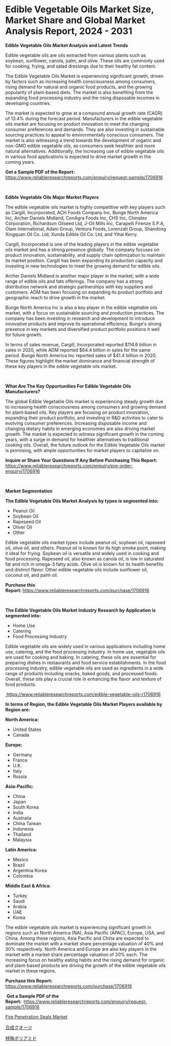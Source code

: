 <p><h1>Edible Vegetable Oils Market Size, Market Share and Global Market Analysis Report, 2024 - 2031</h1></p><p><strong>Edible Vegetable Oils Market Analysis and Latest Trends</strong></p>
<p><p>Edible vegetable oils are oils extracted from various plants such as soybean, sunflower, canola, palm, and olive. These oils are commonly used for cooking, frying, and salad dressings due to their healthy fat content.</p><p>The Edible Vegetable Oils Market is experiencing significant growth, driven by factors such as increasing health consciousness among consumers, rising demand for natural and organic food products, and the growing popularity of plant-based diets. The market is also benefiting from the expanding food processing industry and the rising disposable incomes in developing countries.</p><p>The market is expected to grow at a compound annual growth rate (CAGR) of 13.4% during the forecast period. Manufacturers in the edible vegetable oils market are focusing on product innovation to meet the changing consumer preferences and demands. They are also investing in sustainable sourcing practices to appeal to environmentally conscious consumers. The market is also witnessing a trend towards the development of organic and non-GMO edible vegetable oils, as consumers seek healthier and more natural alternatives. Additionally, the increasing use of edible vegetable oils in various food applications is expected to drive market growth in the coming years.</p></p>
<p><strong>Get a Sample PDF of the Report:&nbsp;</strong> <a href="https://www.reliableresearchreports.com/enquiry/request-sample/1706916">https://www.reliableresearchreports.com/enquiry/request-sample/1706916</a></p>
<p>&nbsp;</p>
<p><strong>Edible Vegetable Oils Major Market Players</strong></p>
<p><p>The edible vegetable oils market is highly competitive with key players such as Cargill, Incorporated, ACH Foods Company Inc, Bunge North America Inc, Archer Daniels Midland, ConAgra Foods Inc, CHS Inc, Chinatex Corporation, Richardson Oilseed Ltd, J-Oil Mills Inc, Carapelli Firenze S.P.A, Olam International, Adani Group, Ventura Foods, Lorenzati Group, Shandong Xingquan Oil Co. Ltd, Xunda Edible Oil Co. Ltd, and Yihai Kerry.</p><p>Cargill, Incorporated is one of the leading players in the edible vegetable oils market and has a strong presence globally. The company focuses on product innovation, sustainability, and supply chain optimization to maintain its market position. Cargill has been expanding its production capacity and investing in new technologies to meet the growing demand for edible oils.</p><p>Archer Daniels Midland is another major player in the market, with a wide range of edible oils and fats offerings. The company has a strong distribution network and strategic partnerships with key suppliers and customers. ADM has been focusing on expanding its product portfolio and geographic reach to drive growth in the market.</p><p>Bunge North America Inc is also a key player in the edible vegetable oils market, with a focus on sustainable sourcing and production practices. The company has been investing in research and development to introduce innovative products and improve its operational efficiency. Bunge's strong presence in key markets and diversified product portfolio positions it well for future growth.</p><p>In terms of sales revenue, Cargill, Incorporated reported $114.6 billion in sales in 2020, while ADM reported $64.4 billion in sales for the same period. Bunge North America Inc reported sales of $41.4 billion in 2020. These figures highlight the market dominance and financial strength of these key players in the edible vegetable oils market.</p></p>
<p>&nbsp;</p>
<p><strong>What Are The Key Opportunities For Edible Vegetable Oils Manufacturers?</strong></p>
<p><p>The global Edible Vegetable Oils market is experiencing steady growth due to increasing health consciousness among consumers and growing demand for plant-based oils. Key players are focusing on product innovation, expanding their product portfolio, and investing in R&D activities to cater to evolving consumer preferences. Increasing disposable income and changing dietary habits in emerging economies are also driving market growth. The market is expected to witness significant growth in the coming years, with a surge in demand for healthier alternatives to traditional cooking oils. Overall, the future outlook for the Edible Vegetable Oils market is promising, with ample opportunities for market players to capitalize on.</p></p>
<p><strong>Inquire or Share Your Questions If Any Before Purchasing This Report:</strong> <a href="https://www.reliableresearchreports.com/enquiry/pre-order-enquiry/1706916">https://www.reliableresearchreports.com/enquiry/pre-order-enquiry/1706916</a></p>
<p>&nbsp;</p>
<p><strong>Market Segmentation</strong></p>
<p><strong>The Edible Vegetable Oils Market Analysis by types is segmented into:</strong></p>
<p><ul><li>Peanut Oil</li><li>Soybean Oil</li><li>Rapeseed Oil</li><li>Oliver Oil</li><li>Other</li></ul></p>
<p><p>Edible vegetable oils market types include peanut oil, soybean oil, rapeseed oil, olive oil, and others. Peanut oil is known for its high smoke point, making it ideal for frying. Soybean oil is versatile and widely used in cooking and food processing. Rapeseed oil, also known as canola oil, is low in saturated fat and rich in omega-3 fatty acids. Olive oil is known for its health benefits and distinct flavor. Other edible vegetable oils include sunflower oil, coconut oil, and palm oil.</p></p>
<p><strong>Purchase this Report:&nbsp;</strong><a href="https://www.reliableresearchreports.com/purchase/1706916">https://www.reliableresearchreports.com/purchase/1706916</a></p>
<p>&nbsp;</p>
<p><strong>The Edible Vegetable Oils Market Industry Research by Application is segmented into:</strong></p>
<p><ul><li>Home Use</li><li>Catering</li><li>Food Processing Industry</li></ul></p>
<p><p>Edible vegetable oils are widely used in various applications including home use, catering, and the food processing industry. In home use, vegetable oils are used for cooking and baking. In catering, these oils are essential for preparing dishes in restaurants and food service establishments. In the food processing industry, edible vegetable oils are used as ingredients in a wide range of products including snacks, baked goods, and processed foods. Overall, these oils play a crucial role in enhancing the flavor and texture of food products.</p></p>
<p><a href="https://www.reliableresearchreports.com/edible-vegetable-oils-r1706916">&nbsp;https://www.reliableresearchreports.com/edible-vegetable-oils-r1706916</a></p>
<p><strong>In terms of Region, the Edible Vegetable Oils Market Players available by Region are:</strong></p>
<p>
    <p> <strong> North America: </strong>
        <ul>
            <li>United States</li>
            <li>Canada</li>
        </ul>
        </p> 
    <p> <strong> Europe: </strong>
        <ul>
            <li>Germany</li>
            <li>France</li>
            <li>U.K.</li>
            <li>Italy</li>
            <li>Russia</li>
        </ul>
        </p> 
    <p> <strong> Asia-Pacific: </strong>
        <ul>
            <li>China</li>
            <li>Japan</li>
            <li>South Korea</li>
            <li>India</li>
            <li>Australia</li>
            <li>China Taiwan</li>
            <li>Indonesia</li>
            <li>Thailand</li>
            <li>Malaysia</li>
        </ul>
        </p> 
    <p> <strong> Latin America: </strong>
        <ul>
            <li>Mexico</li>
            <li>Brazil</li>
            <li>Argentina Korea</li>
            <li>Colombia</li>
        </ul>
        </p> 
    <p> <strong> Middle East & Africa: </strong>
        <ul>
            <li>Turkey</li>
            <li>Saudi</li>
            <li>Arabia</li>
            <li>UAE</li>
            <li>Korea</li>
        </ul>
    </p>
    </p>
<p><p>The edible vegetable oils market is experiencing significant growth in regions such as North America (NA), Asia Pacific (APAC), Europe, USA, and China. Among these regions, Asia Pacific and China are expected to dominate the market with a market share percentage valuation of 40% and 30% respectively. North America and Europe are also key players in the market with a market share percentage valuation of 20% each. The increasing focus on healthy eating habits and the rising demand for organic and plant-based products are driving the growth of the edible vegetable oils market in these regions.</p></p>
<p><strong>Purchase this Report: </strong><a href="https://www.reliableresearchreports.com/purchase/1706916">https://www.reliableresearchreports.com/purchase/1706916</a></p>
<p>&nbsp;<strong>Get a Sample PDF of the Report:&nbsp;&nbsp;</strong><a href="https://www.reliableresearchreports.com/enquiry/request-sample/1706916">https://www.reliableresearchreports.com/enquiry/request-sample/1706916</a></p>
<p><strong></strong></p>
<p><p><a href="https://gentle-editor-9db.notion.site/Fire-Penetration-Seals-Market-Size-Market-Trends-and-Growth-Outlook-forecasted-for-period-from-202-167153bd79f0406fb80a6b533d8013cf">Fire Penetration Seals Market</a></p><p><a href="https://medium.com/@jarredmertz53/%E5%90%88%E6%88%90%E3%82%AF%E3%82%A9%E3%83%BC%E3%83%84%E5%B8%82%E5%A0%B4%E3%81%AE%E3%83%88%E3%83%AC%E3%83%B3%E3%83%89%E3%81%A8%E5%B8%82%E5%A0%B4%E5%88%86%E6%9E%90%E3%81%AF-2024%E5%B9%B4%E3%81%8B%E3%82%892031%E5%B9%B4%E3%81%BE%E3%81%A7%E3%81%AE%E6%9C%9F%E9%96%93%E3%81%AB%E4%BA%88%E6%B8%AC%E3%81%95%E3%82%8C%E3%81%A6%E3%81%84%E3%81%BE%E3%81%99-527351f142ad">合成クオーツ</a></p><p><a href="https://medium.com/@nicolaseller56452023/%E7%89%B9%E6%AE%8A%E3%83%9D%E3%83%AA%E3%82%A2%E3%83%9F%E3%83%89%E5%B8%82%E5%A0%B4%E3%81%AE%E3%82%B7%E3%82%A7%E3%82%A2%E6%8E%A8%E7%A7%BB%E3%81%A8%E5%B8%82%E5%A0%B4%E6%88%90%E9%95%B7%E3%83%88%E3%83%AC%E3%83%B3%E3%83%892024%E5%B9%B4%E3%81%8B%E3%82%892031%E5%B9%B4%E3%81%BE%E3%81%A7-e63b692656c4">特殊ポリアミド</a></p></p>